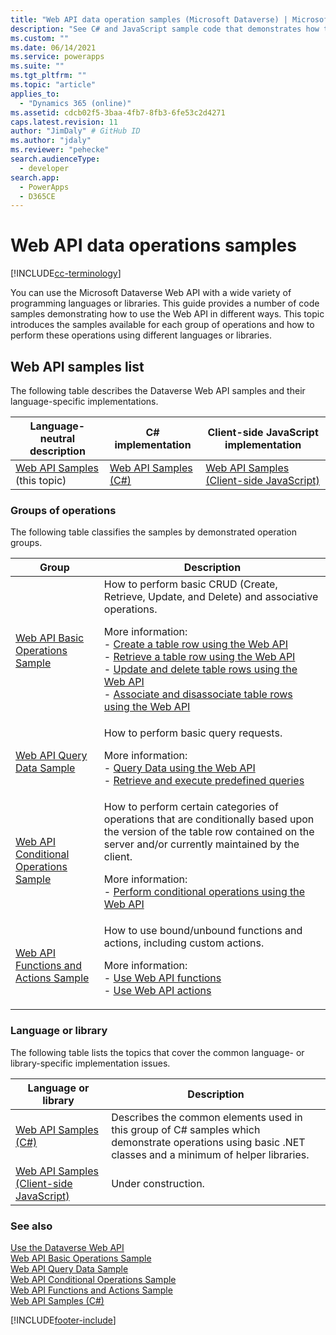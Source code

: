 ```yaml
---
title: "Web API data operation samples (Microsoft Dataverse) | Microsoft Docs"
description: "See C# and JavaScript sample code that demonstrates how to use the Microsoft Dataverse Web API for basic table row operations, data query, conditional operations, and functions and actions."
ms.custom: ""
ms.date: 06/14/2021
ms.service: powerapps
ms.suite: ""
ms.tgt_pltfrm: ""
ms.topic: "article"
applies_to: 
  - "Dynamics 365 (online)"
ms.assetid: cdcb02f5-3baa-4fb7-8fb3-6fe53c2d4271
caps.latest.revision: 11
author: "JimDaly" # GitHub ID
ms.author: "jdaly"
ms.reviewer: "pehecke"
search.audienceType: 
  - developer
search.app: 
  - PowerApps
  - D365CE
---
```


# Web API data operations samples

[!INCLUDE[cc-terminology](../includes/cc-terminology.md)]

You can use the Microsoft Dataverse Web API with a wide variety of programming languages or libraries. This guide provides a number of code samples demonstrating how to use the Web API in different ways. This topic introduces the samples available for each group of operations and how to perform these operations using different languages or libraries.

<!-- TODO:
> [!NOTE]
> With the availability of the new [Xrm.WebApi](../clientapi/reference/xrm-webapi.md) client API methods, we are working on updating the client-side JavaScript samples to use the new client API methods. Check back soon.   -->
  
## Web API samples list

The following table describes the Dataverse Web API samples and their language-specific implementations.  
  
|Language-neutral description|C# implementation|Client-side JavaScript implementation|  
|-----------------------------------|------------------------|--------------------------------------------|  
|[Web API Samples](web-api-samples.md) (this topic)|[Web API Samples (C#)](web-api-samples-csharp.md)|[Web API Samples (Client-side JavaScript)](web-api-samples-client-side-javascript.md)|  
<!-- TODO:
|[Web API Basic Operations Sample](web-api-basic-operations-sample.md)|[Web API Basic Operations Sample (C#)](samples/cdswebapiservice-basic-operations.md)|Under construction. See [Xrm.WebApi](../clientapi/reference/xrm-webapi.md)|  
|[Web API Query Data Sample](web-api-query-data-sample.md)|[Web API Query Data Sample (C#)](samples/cdswebapiservice-query-data.md)|Under construction. See [Xrm.WebApi](../clientapi/reference/xrm-webapi.md)|   
|[Web API Conditional Operations Sample](web-api-conditional-operations-sample.md)|[Web API Conditional Operations Sample (C#)](samples/cdswebapiservice-conditional-operations.md)|Under construction. See [Xrm.WebApi](../clientapi/reference/xrm-webapi.md)|  
|[Web API Functions and Actions Sample](web-api-functions-actions-sample.md)|[Web API Functions and Actions Sample (C#)](samples/functions-actions-csharp.md)|Under construction. See [Xrm.WebApi](../clientapi/reference/xrm-webapi.md)|  -->  
  
### Groups of operations

The following table classifies the samples by demonstrated operation groups.  
  
|Group|Description|  
|-----------|-----------------|  
|[Web API Basic Operations Sample](web-api-basic-operations-sample.md)|How to perform basic CRUD (Create, Retrieve, Update, and Delete) and associative operations.<p/> More information: <br/>-   [Create a table row using the Web API](create-entity-web-api.md)<br />-   [Retrieve a table row using the Web API](retrieve-entity-using-web-api.md)<br />-   [Update and delete table rows using the Web API](update-delete-entities-using-web-api.md)<br />-   [Associate and disassociate table rows using the Web API](associate-disassociate-entities-using-web-api.md)|  
|[Web API Query Data Sample](web-api-query-data-sample.md)|How to perform basic query requests.<p/> More information: <br /> -   [Query Data using the Web API](query-data-web-api.md)<br />-   [Retrieve and execute predefined queries](retrieve-and-execute-predefined-queries.md)|  
|[Web API Conditional Operations Sample](web-api-conditional-operations-sample.md)|How to perform certain categories of operations that are conditionally based upon the version of the table row contained on the  server and/or currently maintained by the client. <p/>More information:<br/>-   [Perform conditional operations using the Web API](perform-conditional-operations-using-web-api.md)|  
|[Web API Functions and Actions Sample](web-api-functions-actions-sample.md)|How to use bound/unbound functions and actions, including custom actions.<p/>More information: <br/>-   [Use Web API functions](use-web-api-functions.md)<br />-   [Use Web API actions](use-web-api-actions.md)|  
  
### Language or library

The following table lists the topics that cover the common language- or library-specific implementation issues.  
  
|Language or library|Description|  
|-------------------------|-----------------|  
|[Web API Samples (C#)](web-api-samples-csharp.md)|Describes the common elements used in this group of C# samples which demonstrate operations using basic .NET classes and a minimum of helper libraries.|  
|[Web API Samples (Client-side JavaScript)](web-api-samples-client-side-javascript.md)|Under construction.|  
  
### See also

[Use the Dataverse Web API](overview.md)<br />
[Web API Basic Operations Sample](web-api-basic-operations-sample.md)<br />
[Web API Query Data Sample](web-api-query-data-sample.md)<br />
[Web API Conditional Operations Sample](web-api-conditional-operations-sample.md)<br />
[Web API Functions and Actions Sample](web-api-functions-actions-sample.md)<br />
[Web API Samples (C#)](web-api-samples-csharp.md)<br />

[!INCLUDE[footer-include](../../../includes/footer-banner.md)]